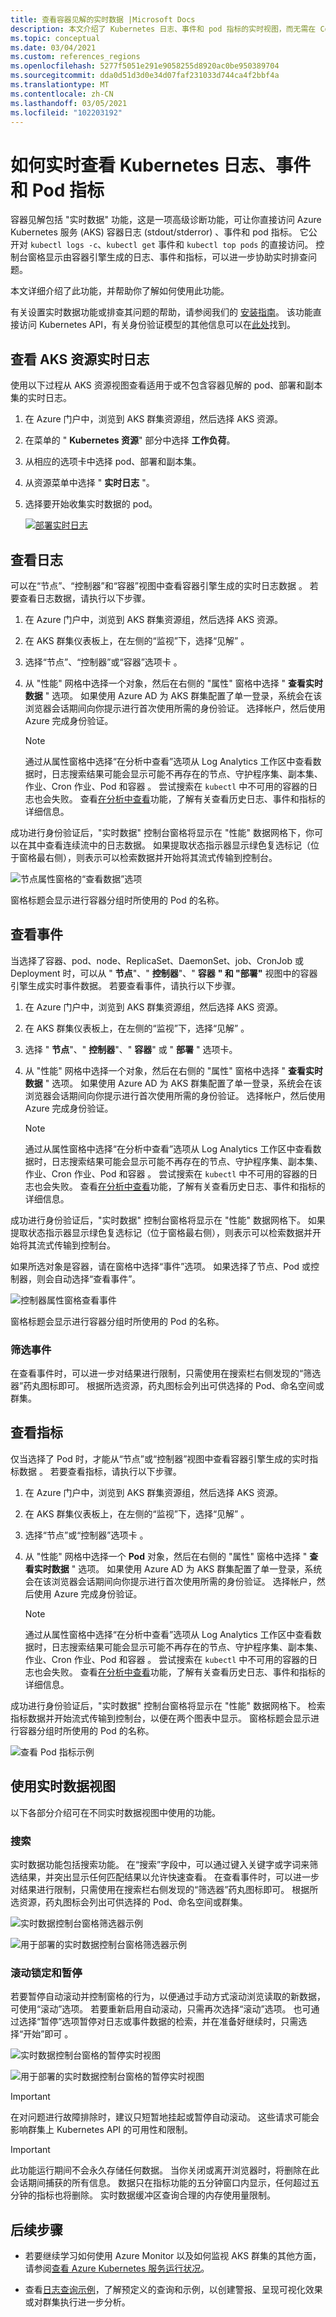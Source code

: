 ```yaml
---
title: 查看容器见解的实时数据 |Microsoft Docs
description: 本文介绍了 Kubernetes 日志、事件和 pod 指标的实时视图，而无需在 Container insights 中使用 kubectl。
ms.topic: conceptual
ms.date: 03/04/2021
ms.custom: references_regions
ms.openlocfilehash: 5277f5051e291e9058255d8920ac0be950389704
ms.sourcegitcommit: dda0d51d3d0e34d07faf231033d744ca4f2bbf4a
ms.translationtype: MT
ms.contentlocale: zh-CN
ms.lasthandoff: 03/05/2021
ms.locfileid: "102203192"
---
```

# <a name="how-to-view-kubernetes-logs-events-and-pod-metrics-in-real-time"></a>如何实时查看 Kubernetes 日志、事件和 Pod 指标

容器见解包括 "实时数据" 功能，这是一项高级诊断功能，可让你直接访问 Azure Kubernetes 服务 (AKS) 容器日志 (stdout/stderror) 、事件和 pod 指标。 它公开对 `kubectl logs -c`、`kubectl get` 事件和 `kubectl top pods` 的直接访问。 控制台窗格显示由容器引擎生成的日志、事件和指标，可以进一步协助实时排查问题。

本文详细介绍了此功能，并帮助你了解如何使用此功能。

有关设置实时数据功能或排查其问题的帮助，请参阅我们的 [安装指南](container-insights-livedata-setup.md)。 该功能直接访问 Kubernetes API，有关身份验证模型的其他信息可以在[此处](https://kubernetes.io/docs/concepts/overview/kubernetes-api/)找到。

## <a name="view-aks-resource-live-logs"></a>查看 AKS 资源实时日志
使用以下过程从 AKS 资源视图查看适用于或不包含容器见解的 pod、部署和副本集的实时日志。

1. 在 Azure 门户中，浏览到 AKS 群集资源组，然后选择 AKS 资源。

2. 在菜单的 " **Kubernetes 资源**" 部分中选择 **工作负荷**。

3. 从相应的选项卡中选择 pod、部署和副本集。

4. 从资源菜单中选择 " **实时日志** "。

5. 选择要开始收集实时数据的 pod。

    [![部署实时日志](./media/container-insights-livedata-overview/live-data-deployment.png)](./media/container-insights-livedata-overview/live-data-deployment.png#lightbox)

## <a name="view-logs"></a>查看日志

可以在“节点”、“控制器”和“容器”视图中查看容器引擎生成的实时日志数据  。 若要查看日志数据，请执行以下步骤。

1. 在 Azure 门户中，浏览到 AKS 群集资源组，然后选择 AKS 资源。

2. 在 AKS 群集仪表板上，在左侧的“监视”下，选择“见解” 。

3. 选择“节点”、“控制器”或“容器”选项卡  。

4. 从 "性能" 网格中选择一个对象，然后在右侧的 "属性" 窗格中选择 " **查看实时数据** " 选项。 如果使用 Azure AD 为 AKS 群集配置了单一登录，系统会在该浏览器会话期间向你提示进行首次使用所需的身份验证。 选择帐户，然后使用 Azure 完成身份验证。

    >[!NOTE]
    >通过从属性窗格中选择“在分析中查看”选项从 Log Analytics 工作区中查看数据时，日志搜索结果可能会显示可能不再存在的节点、守护程序集、副本集、作业、Cron 作业、Pod 和容器       。 尝试搜索在 `kubectl` 中不可用的容器的日志也会失败。 查看[在分析中查看](container-insights-log-search.md#search-logs-to-analyze-data)功能，了解有关查看历史日志、事件和指标的详细信息。

成功进行身份验证后，"实时数据" 控制台窗格将显示在 "性能" 数据网格下，你可以在其中查看连续流中的日志数据。 如果提取状态指示器显示绿色复选标记（位于窗格最右侧），则表示可以检索数据并开始将其流式传输到控制台。

![节点属性窗格的“查看数据”选项](./media/container-insights-livedata-overview/node-properties-pane.png)

窗格标题会显示进行容器分组时所使用的 Pod 的名称。

## <a name="view-events"></a>查看事件

当选择了容器、pod、node、ReplicaSet、DaemonSet、job、CronJob 或 Deployment 时，可以从 " **节点**"、" **控制器**"、" **容器** **" 和 "部署"** 视图中的容器引擎生成实时事件数据。 若要查看事件，请执行以下步骤。

1. 在 Azure 门户中，浏览到 AKS 群集资源组，然后选择 AKS 资源。

2. 在 AKS 群集仪表板上，在左侧的“监视”下，选择“见解” 。

3. 选择 " **节点**"、" **控制器**"、" **容器**" 或 " **部署** " 选项卡。

4. 从 "性能" 网格中选择一个对象，然后在右侧的 "属性" 窗格中选择 " **查看实时数据** " 选项。 如果使用 Azure AD 为 AKS 群集配置了单一登录，系统会在该浏览器会话期间向你提示进行首次使用所需的身份验证。 选择帐户，然后使用 Azure 完成身份验证。

    >[!NOTE]
    >通过从属性窗格中选择“在分析中查看”选项从 Log Analytics 工作区中查看数据时，日志搜索结果可能会显示可能不再存在的节点、守护程序集、副本集、作业、Cron 作业、Pod 和容器       。 尝试搜索在 `kubectl` 中不可用的容器的日志也会失败。 查看[在分析中查看](container-insights-log-search.md#search-logs-to-analyze-data)功能，了解有关查看历史日志、事件和指标的详细信息。

成功进行身份验证后，"实时数据" 控制台窗格将显示在 "性能" 数据网格下。 如果提取状态指示器显示绿色复选标记（位于窗格最右侧），则表示可以检索数据并开始将其流式传输到控制台。

如果所选对象是容器，请在窗格中选择“事件”选项。 如果选择了节点、Pod 或控制器，则会自动选择“查看事件”。

![控制器属性窗格查看事件](./media/container-insights-livedata-overview/controller-properties-live-event.png)

窗格标题会显示进行容器分组时所使用的 Pod 的名称。

### <a name="filter-events"></a>筛选事件

在查看事件时，可以进一步对结果进行限制，只需使用在搜索栏右侧发现的“筛选器”药丸图标即可。 根据所选资源，药丸图标会列出可供选择的 Pod、命名空间或群集。

## <a name="view-metrics"></a>查看指标

仅当选择了 Pod 时，才能从“节点”或“控制器”视图中查看容器引擎生成的实时指标数据  。 若要查看指标，请执行以下步骤。

1. 在 Azure 门户中，浏览到 AKS 群集资源组，然后选择 AKS 资源。

2. 在 AKS 群集仪表板上，在左侧的“监视”下，选择“见解” 。

3. 选择“节点”或“控制器”选项卡 。

4. 从 "性能" 网格中选择一个 **Pod** 对象，然后在右侧的 "属性" 窗格中选择 " **查看实时数据** " 选项。 如果使用 Azure AD 为 AKS 群集配置了单一登录，系统会在该浏览器会话期间向你提示进行首次使用所需的身份验证。 选择帐户，然后使用 Azure 完成身份验证。

    >[!NOTE]
    >通过从属性窗格中选择“在分析中查看”选项从 Log Analytics 工作区中查看数据时，日志搜索结果可能会显示可能不再存在的节点、守护程序集、副本集、作业、Cron 作业、Pod 和容器       。 尝试搜索在 `kubectl` 中不可用的容器的日志也会失败。 查看[在分析中查看](container-insights-log-search.md#search-logs-to-analyze-data)功能，了解有关查看历史日志、事件和指标的详细信息。

成功进行身份验证后，"实时数据" 控制台窗格将显示在 "性能" 数据网格下。 检索指标数据并开始流式传输到控制台，以便在两个图表中显示。 窗格标题会显示进行容器分组时所使用的 Pod 的名称。

![查看 Pod 指标示例](./media/container-insights-livedata-overview/pod-properties-live-metrics.png)

## <a name="using-live-data-views"></a>使用实时数据视图
以下各部分介绍可在不同实时数据视图中使用的功能。

### <a name="search"></a>搜索
实时数据功能包括搜索功能。 在“搜索”字段中，可以通过键入关键字或字词来筛选结果，并突出显示任何匹配结果以允许快速查看。 在查看事件时，可以进一步对结果进行限制，只需使用在搜索栏右侧发现的“筛选器”药丸图标即可。 根据所选资源，药丸图标会列出可供选择的 Pod、命名空间或群集。

![实时数据控制台窗格筛选器示例](./media/container-insights-livedata-overview/livedata-pane-filter-example.png)

![用于部署的实时数据控制台窗格筛选器示例](./media/container-insights-livedata-overview/live-data-deployment-search.png)

### <a name="scroll-lock-and-pause"></a>滚动锁定和暂停

若要暂停自动滚动并控制窗格的行为，以便通过手动方式滚动浏览读取的新数据，可使用“滚动”选项。 若要重新启用自动滚动，只需再次选择“滚动”选项。 也可通过选择“暂停”选项暂停对日志或事件数据的检索，并在准备好继续时，只需选择“开始”即可 。

![实时数据控制台窗格的暂停实时视图](./media/container-insights-livedata-overview/livedata-pane-scroll-pause-example.png)

![用于部署的实时数据控制台窗格的暂停实时视图](./media/container-insights-livedata-overview/live-data-deployment-pause.png)



>[!IMPORTANT]
>在对问题进行故障排除时，建议只短暂地挂起或暂停自动滚动。 这些请求可能会影响群集上 Kubernetes API 的可用性和限制。

>[!IMPORTANT]
>此功能运行期间不会永久存储任何数据。 当你关闭或离开浏览器时，将删除在此会话期间捕获的所有信息。 数据只在指标功能的五分钟窗口内显示，任何超过五分钟的指标也将删除。 实时数据缓冲区查询合理的内存使用量限制。

## <a name="next-steps"></a>后续步骤

- 若要继续学习如何使用 Azure Monitor 以及如何监视 AKS 群集的其他方面，请参阅[查看 Azure Kubernetes 服务运行状况](container-insights-analyze.md)。

- 查看[日志查询示例](container-insights-log-search.md#search-logs-to-analyze-data)，了解预定义的查询和示例，以创建警报、呈现可视化效果或对群集执行进一步分析。
